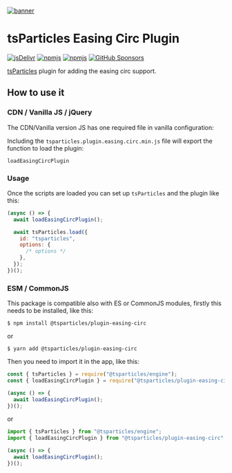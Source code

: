 [![banner](https://particles.js.org/images/banner3.png)](https://particles.js.org)

# tsParticles Easing Circ Plugin

[![jsDelivr](https://data.jsdelivr.com/v1/package/npm/@tsparticles/plugin-easing-circ/badge)](https://www.jsdelivr.com/package/npm/@tsparticles/plugin-easing-circ)
[![npmjs](https://badge.fury.io/js/@tsparticles/plugin-easing-circ.svg)](https://www.npmjs.com/package/@tsparticles/plugin-easing-circ)
[![npmjs](https://img.shields.io/npm/dt/@tsparticles/plugin-easing-circ)](https://www.npmjs.com/package/@tsparticles/plugin-easing-circ) [![GitHub Sponsors](https://img.shields.io/github/sponsors/matteobruni)](https://github.com/sponsors/matteobruni)

[tsParticles](https://github.com/tsparticles/tsparticles) plugin for adding the easing circ support.

## How to use it

### CDN / Vanilla JS / jQuery

The CDN/Vanilla version JS has one required file in vanilla configuration:

Including the `tsparticles.plugin.easing.circ.min.js` file will export the function to load the plugin:

```text
loadEasingCircPlugin
```

### Usage

Once the scripts are loaded you can set up `tsParticles` and the plugin like this:

```javascript
(async () => {
  await loadEasingCircPlugin();

  await tsParticles.load({
    id: "tsparticles",
    options: {
      /* options */
    },
  });
})();
```

### ESM / CommonJS

This package is compatible also with ES or CommonJS modules, firstly this needs to be installed, like this:

```shell
$ npm install @tsparticles/plugin-easing-circ
```

or

```shell
$ yarn add @tsparticles/plugin-easing-circ
```

Then you need to import it in the app, like this:

```javascript
const { tsParticles } = require("@tsparticles/engine");
const { loadEasingCircPlugin } = require("@tsparticles/plugin-easing-circ");

(async () => {
  await loadEasingCircPlugin();
})();
```

or

```javascript
import { tsParticles } from "@tsparticles/engine";
import { loadEasingCircPlugin } from "@tsparticles/plugin-easing-circ";

(async () => {
  await loadEasingCircPlugin();
})();
```
